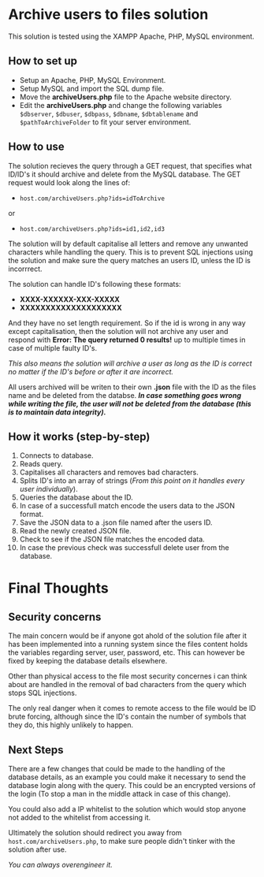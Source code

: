 # Archive users to files solution
This solution is tested using the XAMPP Apache, PHP, MySQL environment.


## How to set up
* Setup an Apache, PHP, MySQL Environment.
* Setup MySQL and import the SQL dump file.
* Move the **archiveUsers.php** file to the Apache website directory.
* Edit the **archiveUsers.php** and change the following variables `$dbserver`, `$dbuser`, `$dbpass`, `$dbname`, `$dbtablename` and `$pathToArchiveFolder` to fit your server environment.

## How to use
The solution recieves the query through a GET request, that specifies what ID/ID's it should archive and delete from the MySQL database. The GET request would look along the lines of:
* `host.com/archiveUsers.php?ids=idToArchive` 

or
* `host.com/archiveUsers.php?ids=id1,id2,id3`

The solution will by default capitalise all letters and remove any unwanted characters while handling the query. This is to prevent SQL injections using the solution and make sure the query matches an users ID, unless the ID is incorrrect.

The solution can handle ID's following these formats:
* **XXXX-XXXXXX-XXX-XXXXX**
* **XXXXXXXXXXXXXXXXXXXX**

And they have no set length requirement. So if the id is wrong in any way except capitalisation, then the solution will not archive any user and respond with **Error: The query returned 0 results!** up to multiple times in case of multiple faulty ID's.

*This also means the solution will archive a user as long as the ID is correct no matter if the ID's before or after it are incorrect.*

All users archived will be writen to their own **.json** file with the ID as the files name and be deleted from the databse.
***In case something goes wrong while writing the file, the user will not be deleted from the database (this is to maintain data integrity).***

## How it works (step-by-step)
1. Connects to database.
2. Reads query.
3. Capitalises all characters and removes bad characters.
4. Splits ID's into an array of strings (*From this point on it handles every user individually*).
5. Queries the database about the ID.
6. In case of a successfull match encode the users data to the JSON format.
7. Save the JSON data to a .json file named after the users ID.
8. Read the newly created JSON file.
9. Check to see if the JSON file matches the encoded data.
10. In case the previous check was successfull delete user from the database.

# Final Thoughts

## Security concerns
The main concern would be if anyone got ahold of the solution file after it has been implemented into a running system since the files content holds the variables regarding server, user, password, etc. This can however be fixed by keeping the database details elsewhere.

Other than physical access to the file most security concernes i can think about are handled in the removal of bad characters from the query which stops SQL injections.

The only real danger when it comes to remote access to the file would be ID brute forcing, although since the ID's contain the number of symbols that they do, this highly unlikely to happen.


## Next Steps
There are a few changes that could be made to the handling of the database details, as an example you could make it necessary to send the database login along with the query. This could be an encrypted versions of the login (To stop a man in the middle attack in case of this change).

You could also add a IP whitelist to the solution which would stop anyone not added to the whitelist from accessing it.

Ultimately the solution should redirect you away from `host.com/archiveUsers.php`, to make sure people didn't tinker with the solution after use.

*You can always overengineer it.*
